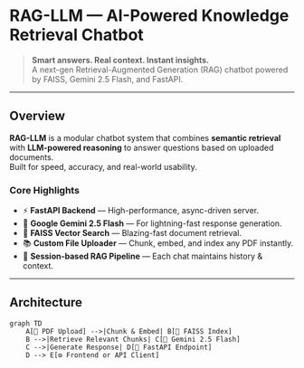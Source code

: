 # RAG-LLM — AI-Powered Knowledge Retrieval Chatbot

> **Smart answers. Real context. Instant insights.**  
> A next-gen Retrieval-Augmented Generation (RAG) chatbot powered by FAISS, Gemini 2.5 Flash, and FastAPI.

---

## Overview

**RAG-LLM** is a modular chatbot system that combines **semantic retrieval** with **LLM-powered reasoning** to answer questions based on uploaded documents.  
Built for speed, accuracy, and real-world usability.

### Core Highlights
- ⚡ **FastAPI Backend** — High-performance, async-driven server.
- 🧠 **Google Gemini 2.5 Flash** — For lightning-fast response generation.
- 🧭 **FAISS Vector Search** — Blazing-fast document retrieval.
- 📚 **Custom File Uploader** — Chunk, embed, and index any PDF instantly.
- 🧩 **Session-based RAG Pipeline** — Each chat maintains history & context.

---

## Architecture

```mermaid
graph TD
    A[📄 PDF Upload] -->|Chunk & Embed| B[🔢 FAISS Index]
    B -->|Retrieve Relevant Chunks| C[🧠 Gemini 2.5 Flash]
    C -->|Generate Response| D[💬 FastAPI Endpoint]
    D --> E[⚙️ Frontend or API Client]
